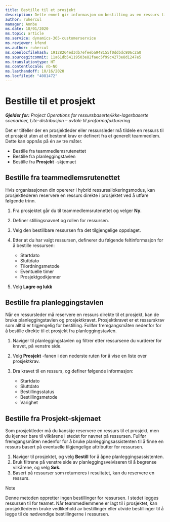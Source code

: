 ```yaml
---
title: Bestille til et prosjekt
description: Dette emnet gir informasjon om bestilling av en ressurs til et prosjekt.
author: ruhercul
manager: Annbe
ms.date: 10/01/2020
ms.topic: article
ms.service: dynamics-365-customerservice
ms.reviewer: kfend
ms.author: ruhercul
ms.openlocfilehash: 19128264ed3db7efeeba948155f0ddbdc806c2a0
ms.sourcegitcommit: 11a61db54119503e82faec5f99c4273e8d1247e5
ms.translationtype: HT
ms.contentlocale: nb-NO
ms.lasthandoff: 10/16/2020
ms.locfileid: "4081472"
---
```

# <a name="book-to-a-project"></a>Bestille til et prosjekt

_**Gjelder for:** Project Operations for ressursbaserte/ikke-lagerbaserte scenarioer, Lite-distribusjon – avtale til proformafakturering_

Det er tilfeller der en prosjektleder eller ressursleder må tildele en ressurs til et prosjekt uten at et bestemt krav er definert fra et generelt teammedlem. Dette kan oppnås på én av tre måter.

- Bestille fra teammedlemsrutenettet
- Bestille fra planleggingstavlen
- Bestille fra **Prosjekt** -skjemaet

## <a name="book-from-the-team-member-grid"></a>Bestille fra teammedlemsrutenettet

Hvis organisasjonen din opererer i hybrid ressursallokeringsmodus, kan prosjektlederen reservere en ressurs direkte i prosjektet ved å utføre følgende trinn.

1. Fra prosjektet går du til teammedlemsrutenettet og velger **Ny**.
2. Definer stillingsnavnet og rollen for ressursen.
3. Velg den bestillbare ressursen fra det tilgjengelige oppslaget.
4. Etter at du har valgt ressursen, definerer du følgende feltinformasjon for å bestille ressursen:

    - Startdato
    - Sluttdato
    - Tilordningsmetode
    - Eventuelle timer
    - Prosjektgodkjenner

6. Velg **Lagre og lukk**

## <a name="book-from-the-schedule-board"></a>Bestille fra planleggingstavlen

Når en ressursleder må reservere en ressurs direkte til et prosjekt, kan de bruke planleggingstavlen og prosjektkravet. Prosjektkravet er et ressurskrav som alltid er tilgjengelig for bestilling. Fullfør fremgangsmåten nedenfor for å bestille direkte til et prosjekt fra planleggingstavlen.

1. Naviger til planleggingstavlen og filtrer etter ressursene du vurderer for kravet, på venstre side.
2. Velg **Prosjekt** -fanen i den nederste ruten for å vise en liste over prosjektkrav.
3. Dra kravet til en ressurs, og definer følgende informasjon:

    - Startdato
    - Sluttdato
    - Bestillingsstatus
    - Bestillingsmetode
    - Varighet

## <a name="book-from-the-project-form"></a>Bestille fra Prosjekt-skjemaet

Som prosjektleder må du kanskje reservere en ressurs til et prosjekt, men du kjenner bare til vilkårene i stedet for navnet på ressursen. Fullfør fremgangsmåten nedenfor for å bruke planleggingsassistenten til å finne en ressurs basert på eventuelle tilgjengelige attributter for ressursen. 

1. Naviger til prosjektet, og velg **Bestill** for å åpne planleggingsassistenten.
2. Bruk filtrene på venstre side av planleggingsveiviseren til å begrense vilkårene, og velg **Søk.**
3. Basert på ressurser som returneres i resultatet, kan du reservere en ressurs.

> [!NOTE]
> Denne metoden oppretter ingen bestillinger for ressursen. I stedet legges ressursen til for teamet. Når teammedlemmene er lagt til i prosjektet, kan prosjektlederen bruke vedlikehold av bestillinger eller utvide bestillinger til å legge til de nødvendige bestillingerne i ressursen.
